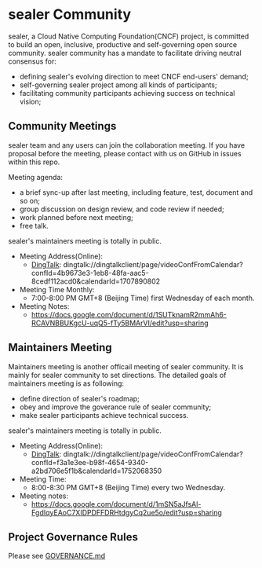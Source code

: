 # sealer Community

sealer, a Cloud Native Computing Foundation(CNCF) project, is committed to
build an open, inclusive, productive and self-governing open source community.
sealer community has a mandate to facilitate driving neutral consensus for:

* defining sealer's evolving direction to meet CNCF end-users' demand;
* self-governing sealer project among all kinds of participants;
* facilitating community participants achieving success on technical vision;

## Community Meetings

sealer team and any users can join the collaboration meeting. If you have
proposal before the meeting, please contact with us on GitHub in issues within
this repo. 

Meeting agenda:

- a brief sync-up after last meeting, including feature, test, document and so
on;
- group discussion on design review, and code review if needed;
- work planned before next meeting;
- free talk.

sealer's maintainers meeting is totally in public.

- Meeting Address(Online):
  - [DingTalk](https://www.dingtalk.com/): dingtalk://dingtalkclient/page/videoConfFromCalendar?confId=4b9673e3-1eb8-48fa-aac5-8cedf112acd0&calendarId=1707890802
- Meeting Time Monthly:
  - 7:00-8:00 PM GMT+8 (Beijing Time) first Wednesday of each month.
- Meeting Notes:
  - https://docs.google.com/document/d/1SUTknamR2mmAh6-RCAVNBBUKgcU-uqQ5-fTy5BMArVI/edit?usp=sharing

## Maintainers Meeting

Maintainers meeting is another officail meeting of sealer community. It is
mainly for sealer community to set directions. The detailed goals of maintainers
meeting is as following:

* define direction of sealer's roadmap;
* obey and improve the goverance rule of sealer community;
* make sealer participants achieve technical success.

sealer's maintainers meeting is totally in public.

- Meeting Address(Online):
  - [DingTalk](https://www.dingtalk.com/): dingtalk://dingtalkclient/page/videoConfFromCalendar?confId=f3a1e3ee-b98f-4654-9340-a2bd706e5f1b&calendarId=1752068350
- Meeting Time:
  - 8:00-8:30 PM GMT+8 (Beijing Time) every two Wednesday.
- Meeting notes: 
  - https://docs.google.com/document/d/1mSN5aJfsAl-FgdIqyEAoC7XIDPDFFDRHtdgyCq2ue5o/edit?usp=sharing

## Project Governance Rules

Please see [GOVERNANCE.md](./GOVERNANCE.md)
